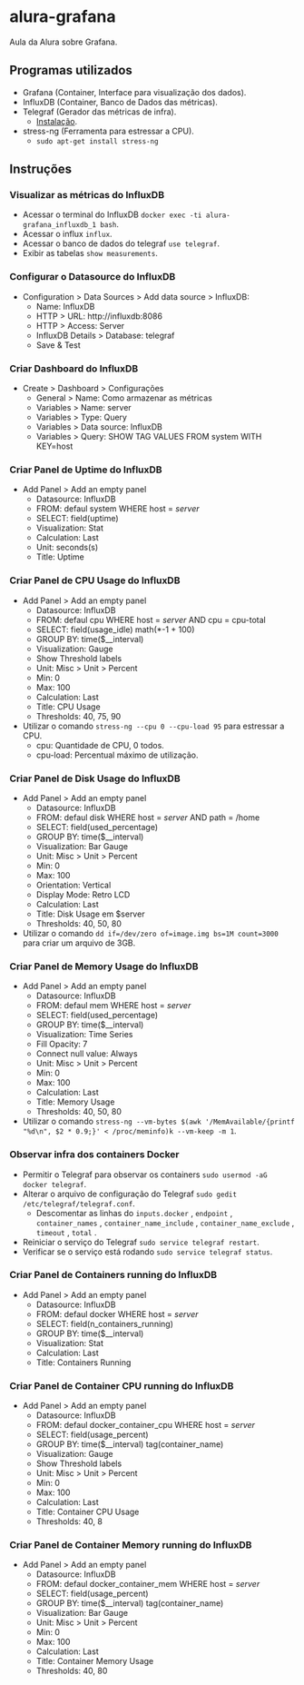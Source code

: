 # alura-grafana
Aula da Alura sobre Grafana.

## Programas utilizados
- Grafana (Container, Interface para visualização dos dados).
- InfluxDB (Container, Banco de Dados das métricas).
- Telegraf (Gerador das métricas de infra).
    - [Instalação](https://docs.influxdata.com/telegraf/v1.20/introduction/installation/).
- stress-ng (Ferramenta para estressar a CPU).
    - `sudo apt-get install stress-ng`

## Instruções

### Visualizar as métricas do InfluxDB
- Acessar o terminal do InfluxDB `docker exec -ti alura-grafana_influxdb_1 bash`.
- Acessar o influx `influx`.
- Acessar o banco de dados do telegraf `use telegraf`.
- Exibir as tabelas `show measurements`.

### Configurar o Datasource do InfluxDB
- Configuration > Data Sources > Add data source > InfluxDB:
    - Name: InfluxDB
    - HTTP > URL: http://influxdb:8086
    - HTTP > Access: Server
    - InfluxDB Details > Database: telegraf
    - Save & Test

### Criar Dashboard do InfluxDB
- Create > Dashboard > Configurações
    - General > Name: Como armazenar as métricas
    - Variables > Name: server
    - Variables > Type: Query
    - Variables > Data source: InfluxDB
    - Variables > Query: SHOW TAG VALUES FROM system WITH KEY=host

### Criar Panel de Uptime do InfluxDB
- Add Panel > Add an empty panel
    - Datasource: InfluxDB
    - FROM: defaul system WHERE host = $server$
    - SELECT: field(uptime)
    - Visualization: Stat
    - Calculation: Last
    - Unit: seconds(s)
    - Title: Uptime

### Criar Panel de CPU Usage do InfluxDB
- Add Panel > Add an empty panel
    - Datasource: InfluxDB
    - FROM: defaul cpu WHERE host = $server$ AND cpu = cpu-total
    - SELECT: field(usage_idle) math(*-1 + 100)
    - GROUP BY: time($__interval)
    - Visualization: Gauge
    - Show Threshold labels
    - Unit: Misc > Unit > Percent
    - Min: 0
    - Max: 100
    - Calculation: Last
    - Title: CPU Usage
    - Thresholds: 40, 75, 90
- Utilizar o comando `stress-ng --cpu 0 --cpu-load 95` para estressar a CPU.
    - cpu: Quantidade de CPU, 0 todos.
    - cpu-load: Percentual máximo de utilização.

### Criar Panel de Disk Usage do InfluxDB
- Add Panel > Add an empty panel
    - Datasource: InfluxDB
    - FROM: defaul disk WHERE host = $server$ AND path = /home
    - SELECT: field(used_percentage)
    - GROUP BY: time($__interval)
    - Visualization: Bar Gauge
    - Unit: Misc > Unit > Percent
    - Min: 0
    - Max: 100
    - Orientation: Vertical
    - Display Mode: Retro LCD
    - Calculation: Last
    - Title: Disk Usage em $server
    - Thresholds: 40, 50, 80
- Utilizar o comando `dd if=/dev/zero of=image.img bs=1M count=3000` para criar um arquivo de 3GB.

### Criar Panel de Memory Usage do InfluxDB
- Add Panel > Add an empty panel
    - Datasource: InfluxDB
    - FROM: defaul mem WHERE host = $server$
    - SELECT: field(used_percentage)
    - GROUP BY: time($__interval)
    - Visualization: Time Series
    - Fill Opacity: 7
    - Connect null value: Always
    - Unit: Misc > Unit > Percent
    - Min: 0
    - Max: 100
    - Calculation: Last
    - Title: Memory Usage
    - Thresholds: 40, 50, 80
- Utilizar o comando `stress-ng --vm-bytes $(awk '/MemAvailable/{printf "%d\n", $2 * 0.9;}' < /proc/meminfo)k --vm-keep -m 1`.

### Observar infra dos containers Docker
- Permitir o Telegraf para observar os containers `sudo usermod -aG docker telegraf`.
- Alterar o arquivo de configuração do Telegraf `sudo gedit /etc/telegraf/telegraf.conf`.
    - Descomentar as linhas do `inputs.docker` , `endpoint` , `container_names` , `container_name_include` , `container_name_exclude` , `timeout` , `total` .
- Reiniciar o serviço do Telegraf `sudo service telegraf restart`.
- Verificar se o serviço está rodando `sudo service telegraf status`.

### Criar Panel de Containers running do InfluxDB
- Add Panel > Add an empty panel
    - Datasource: InfluxDB
    - FROM: defaul docker WHERE host = $server$
    - SELECT: field(n_containers_running)
    - GROUP BY: time($__interval)
    - Visualization: Stat
    - Calculation: Last
    - Title: Containers Running

### Criar Panel de Container CPU running do InfluxDB
- Add Panel > Add an empty panel
    - Datasource: InfluxDB
    - FROM: defaul docker_container_cpu WHERE host = $server$
    - SELECT: field(usage_percent)
    - GROUP BY: time($__interval) tag(container_name)
    - Visualization: Gauge
    - Show Threshold labels
    - Unit: Misc > Unit > Percent
    - Min: 0
    - Max: 100
    - Calculation: Last
    - Title: Container CPU Usage
    - Thresholds: 40, 8

### Criar Panel de Container Memory running do InfluxDB
- Add Panel > Add an empty panel
    - Datasource: InfluxDB
    - FROM: defaul docker_container_mem WHERE host = $server$
    - SELECT: field(usage_percent)
    - GROUP BY: time($__interval) tag(container_name)
    - Visualization: Bar Gauge
    - Unit: Misc > Unit > Percent
    - Min: 0
    - Max: 100
    - Calculation: Last
    - Title: Container Memory Usage
    - Thresholds: 40, 80